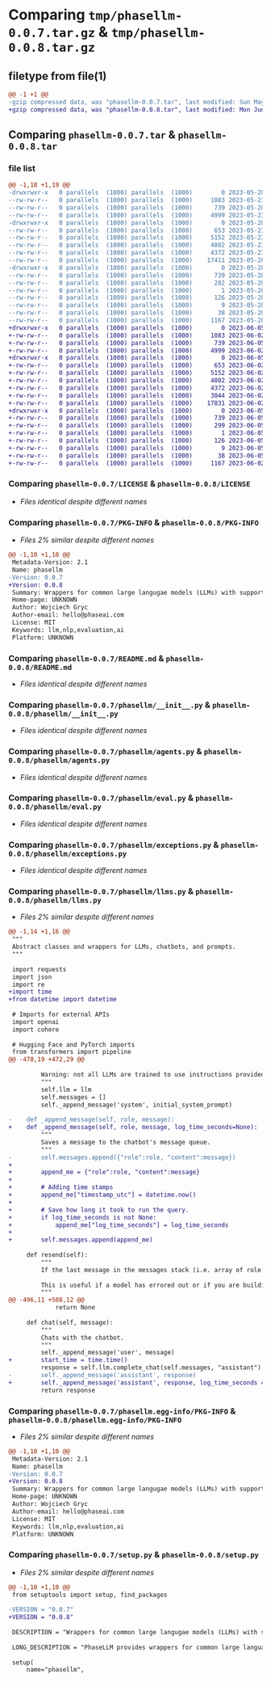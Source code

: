 # Comparing `tmp/phasellm-0.0.7.tar.gz` & `tmp/phasellm-0.0.8.tar.gz`

## filetype from file(1)

```diff
@@ -1 +1 @@
-gzip compressed data, was "phasellm-0.0.7.tar", last modified: Sun May 28 04:11:42 2023, max compression
+gzip compressed data, was "phasellm-0.0.8.tar", last modified: Mon Jun  5 00:28:05 2023, max compression
```

## Comparing `phasellm-0.0.7.tar` & `phasellm-0.0.8.tar`

### file list

```diff
@@ -1,18 +1,19 @@
-drwxrwxr-x   0 parallels  (1000) parallels  (1000)        0 2023-05-28 04:11:42.374458 phasellm-0.0.7/
--rw-rw-r--   0 parallels  (1000) parallels  (1000)     1083 2023-05-23 17:50:05.000000 phasellm-0.0.7/LICENSE
--rw-rw-r--   0 parallels  (1000) parallels  (1000)      739 2023-05-28 04:11:42.374458 phasellm-0.0.7/PKG-INFO
--rw-rw-r--   0 parallels  (1000) parallels  (1000)     4999 2023-05-23 17:50:05.000000 phasellm-0.0.7/README.md
-drwxrwxr-x   0 parallels  (1000) parallels  (1000)        0 2023-05-28 04:11:42.374458 phasellm-0.0.7/phasellm/
--rw-rw-r--   0 parallels  (1000) parallels  (1000)      653 2023-05-23 17:50:05.000000 phasellm-0.0.7/phasellm/__init__.py
--rw-rw-r--   0 parallels  (1000) parallels  (1000)     5152 2023-05-23 17:50:05.000000 phasellm-0.0.7/phasellm/agents.py
--rw-rw-r--   0 parallels  (1000) parallels  (1000)     4802 2023-05-23 17:50:05.000000 phasellm-0.0.7/phasellm/eval.py
--rw-rw-r--   0 parallels  (1000) parallels  (1000)     4372 2023-05-23 17:50:05.000000 phasellm-0.0.7/phasellm/exceptions.py
--rw-rw-r--   0 parallels  (1000) parallels  (1000)    17411 2023-05-28 02:53:32.000000 phasellm-0.0.7/phasellm/llms.py
-drwxrwxr-x   0 parallels  (1000) parallels  (1000)        0 2023-05-28 04:11:42.374458 phasellm-0.0.7/phasellm.egg-info/
--rw-rw-r--   0 parallels  (1000) parallels  (1000)      739 2023-05-28 04:11:42.000000 phasellm-0.0.7/phasellm.egg-info/PKG-INFO
--rw-rw-r--   0 parallels  (1000) parallels  (1000)      282 2023-05-28 04:11:42.000000 phasellm-0.0.7/phasellm.egg-info/SOURCES.txt
--rw-rw-r--   0 parallels  (1000) parallels  (1000)        1 2023-05-28 04:11:42.000000 phasellm-0.0.7/phasellm.egg-info/dependency_links.txt
--rw-rw-r--   0 parallels  (1000) parallels  (1000)      126 2023-05-28 04:11:42.000000 phasellm-0.0.7/phasellm.egg-info/requires.txt
--rw-rw-r--   0 parallels  (1000) parallels  (1000)        9 2023-05-28 04:11:42.000000 phasellm-0.0.7/phasellm.egg-info/top_level.txt
--rw-rw-r--   0 parallels  (1000) parallels  (1000)       38 2023-05-28 04:11:42.374458 phasellm-0.0.7/setup.cfg
--rw-rw-r--   0 parallels  (1000) parallels  (1000)     1167 2023-05-28 02:47:44.000000 phasellm-0.0.7/setup.py
+drwxrwxr-x   0 parallels  (1000) parallels  (1000)        0 2023-06-05 00:28:05.722988 phasellm-0.0.8/
+-rw-rw-r--   0 parallels  (1000) parallels  (1000)     1083 2023-06-02 18:12:47.000000 phasellm-0.0.8/LICENSE
+-rw-rw-r--   0 parallels  (1000) parallels  (1000)      739 2023-06-05 00:28:05.722988 phasellm-0.0.8/PKG-INFO
+-rw-rw-r--   0 parallels  (1000) parallels  (1000)     4999 2023-06-02 18:12:47.000000 phasellm-0.0.8/README.md
+drwxrwxr-x   0 parallels  (1000) parallels  (1000)        0 2023-06-05 00:28:05.722988 phasellm-0.0.8/phasellm/
+-rw-rw-r--   0 parallels  (1000) parallels  (1000)      653 2023-06-02 18:12:47.000000 phasellm-0.0.8/phasellm/__init__.py
+-rw-rw-r--   0 parallels  (1000) parallels  (1000)     5152 2023-06-02 18:12:47.000000 phasellm-0.0.8/phasellm/agents.py
+-rw-rw-r--   0 parallels  (1000) parallels  (1000)     4802 2023-06-02 18:12:47.000000 phasellm-0.0.8/phasellm/eval.py
+-rw-rw-r--   0 parallels  (1000) parallels  (1000)     4372 2023-06-02 18:12:47.000000 phasellm-0.0.8/phasellm/exceptions.py
+-rw-rw-r--   0 parallels  (1000) parallels  (1000)     3044 2023-06-02 23:00:21.000000 phasellm-0.0.8/phasellm/html.py
+-rw-rw-r--   0 parallels  (1000) parallels  (1000)    17831 2023-06-02 18:38:12.000000 phasellm-0.0.8/phasellm/llms.py
+drwxrwxr-x   0 parallels  (1000) parallels  (1000)        0 2023-06-05 00:28:05.722988 phasellm-0.0.8/phasellm.egg-info/
+-rw-rw-r--   0 parallels  (1000) parallels  (1000)      739 2023-06-05 00:28:05.000000 phasellm-0.0.8/phasellm.egg-info/PKG-INFO
+-rw-rw-r--   0 parallels  (1000) parallels  (1000)      299 2023-06-05 00:28:05.000000 phasellm-0.0.8/phasellm.egg-info/SOURCES.txt
+-rw-rw-r--   0 parallels  (1000) parallels  (1000)        1 2023-06-05 00:28:05.000000 phasellm-0.0.8/phasellm.egg-info/dependency_links.txt
+-rw-rw-r--   0 parallels  (1000) parallels  (1000)      126 2023-06-05 00:28:05.000000 phasellm-0.0.8/phasellm.egg-info/requires.txt
+-rw-rw-r--   0 parallels  (1000) parallels  (1000)        9 2023-06-05 00:28:05.000000 phasellm-0.0.8/phasellm.egg-info/top_level.txt
+-rw-rw-r--   0 parallels  (1000) parallels  (1000)       38 2023-06-05 00:28:05.722988 phasellm-0.0.8/setup.cfg
+-rw-rw-r--   0 parallels  (1000) parallels  (1000)     1167 2023-06-02 18:18:06.000000 phasellm-0.0.8/setup.py
```

### Comparing `phasellm-0.0.7/LICENSE` & `phasellm-0.0.8/LICENSE`

 * *Files identical despite different names*

### Comparing `phasellm-0.0.7/PKG-INFO` & `phasellm-0.0.8/PKG-INFO`

 * *Files 2% similar despite different names*

```diff
@@ -1,10 +1,10 @@
 Metadata-Version: 2.1
 Name: phasellm
-Version: 0.0.7
+Version: 0.0.8
 Summary: Wrappers for common large langugae models (LLMs) with support for evaluation.
 Home-page: UNKNOWN
 Author: Wojciech Gryc
 Author-email: hello@phaseai.com
 License: MIT
 Keywords: llm,nlp,evaluation,ai
 Platform: UNKNOWN
```

### Comparing `phasellm-0.0.7/README.md` & `phasellm-0.0.8/README.md`

 * *Files identical despite different names*

### Comparing `phasellm-0.0.7/phasellm/__init__.py` & `phasellm-0.0.8/phasellm/__init__.py`

 * *Files identical despite different names*

### Comparing `phasellm-0.0.7/phasellm/agents.py` & `phasellm-0.0.8/phasellm/agents.py`

 * *Files identical despite different names*

### Comparing `phasellm-0.0.7/phasellm/eval.py` & `phasellm-0.0.8/phasellm/eval.py`

 * *Files identical despite different names*

### Comparing `phasellm-0.0.7/phasellm/exceptions.py` & `phasellm-0.0.8/phasellm/exceptions.py`

 * *Files identical despite different names*

### Comparing `phasellm-0.0.7/phasellm/llms.py` & `phasellm-0.0.8/phasellm/llms.py`

 * *Files 2% similar despite different names*

```diff
@@ -1,14 +1,16 @@
 """
 Abstract classes and wrappers for LLMs, chatbots, and prompts.
 """
 
 import requests
 import json
 import re
+import time 
+from datetime import datetime 
 
 # Imports for external APIs
 import openai
 import cohere
 
 # Hugging Face and PyTorch imports
 from transformers import pipeline
@@ -470,19 +472,29 @@
         
         Warning: not all LLMs are trained to use instructions provided in a system prompt.
         """
         self.llm = llm 
         self.messages = []
         self._append_message('system', initial_system_prompt)
 
-    def _append_message(self, role, message):
+    def _append_message(self, role, message, log_time_seconds=None):
         """
         Saves a message to the chatbot's message queue.
         """
-        self.messages.append({"role":role, "content":message})
+
+        append_me = {"role":role, "content":message}
+
+        # Adding time stamps
+        append_me["timestamp_utc"] = datetime.now()
+        
+        # Save how long it took to run the query.
+        if log_time_seconds is not None:
+            append_me["log_time_seconds"] = log_time_seconds
+
+        self.messages.append(append_me)
 
     def resend(self):
         """
         If the last message in the messages stack (i.e. array of role and content pairs) is from the user, it will resend the message and return the response. It's similar to erasing the last message in the stack and resending the last user message to the chat model.
 
         This is useful if a model has errored out or if you are building a broader messages stack outside of the actual chatbot.
         """
@@ -496,11 +508,12 @@
             return None 
 
     def chat(self, message):
         """
         Chats with the chatbot.
         """
         self._append_message('user', message)
+        start_time = time.time()
         response = self.llm.complete_chat(self.messages, "assistant")
-        self._append_message('assistant', response)
+        self._append_message('assistant', response, log_time_seconds = time.time() - start_time)
         return response
```

### Comparing `phasellm-0.0.7/phasellm.egg-info/PKG-INFO` & `phasellm-0.0.8/phasellm.egg-info/PKG-INFO`

 * *Files 2% similar despite different names*

```diff
@@ -1,10 +1,10 @@
 Metadata-Version: 2.1
 Name: phasellm
-Version: 0.0.7
+Version: 0.0.8
 Summary: Wrappers for common large langugae models (LLMs) with support for evaluation.
 Home-page: UNKNOWN
 Author: Wojciech Gryc
 Author-email: hello@phaseai.com
 License: MIT
 Keywords: llm,nlp,evaluation,ai
 Platform: UNKNOWN
```

### Comparing `phasellm-0.0.7/setup.py` & `phasellm-0.0.8/setup.py`

 * *Files 2% similar despite different names*

```diff
@@ -1,10 +1,10 @@
 from setuptools import setup, find_packages
 
-VERSION = "0.0.7"
+VERSION = "0.0.8"
 
 DESCRIPTION = "Wrappers for common large langugae models (LLMs) with support for evaluation."
 
 LONG_DESCRIPTION = "PhaseLLM provides wrappers for common large language models and use cases. This makes it easy to swap models in and out as needed. We also provide support for evaluation of models so you can choose which models are better to use."
 
 setup(
     name="phasellm",
```

